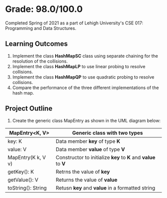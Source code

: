 # Grade: 98.0/100.0
Completed Spring of 2021 as a part of Lehigh University's CSE 017: Programming and Data Structures. 

## Learning Outcomes
1. Implement the class **HashMapSC** class using separate chaining for the resolution of
the collisions.
2. Implement the class **HashMapLP** to use linear probing to resolve collisions.
3. Implement the class **HashMapQP** to use quadratic probing to resolve collisions.
4. Compare the performance of the three different implementations of the hash map.


## Project Outline
1. Create the generic class MapEntry as shown in the UML diagram below:

MapEntry<K, V> | Generic class with two types
------------ | -------------
key: K | Data member **key** of type **K**
value: V | Data member **value** of type **V**
MapEntry(K k, V v) | Constructor to initialize **key** to **K** and **value** to **V**
getKey(): K | Retrns the value of **key**
getValue(): V | Returns the value of **value**
toString(): String | Retusn **key** and **value** in a formatted string
